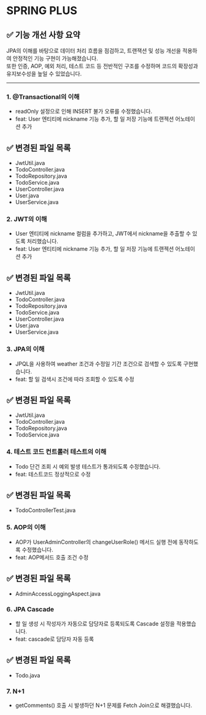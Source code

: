 # SPRING PLUS

## ✅ 기능 개선 사항 요약

JPA의 이해를 바탕으로 데이터 처리 흐름을 점검하고, 트랜잭션 및 성능 개선을 적용하여 안정적인 기능 구현이 가능해졌습니다.  
또한 인증, AOP, 예외 처리, 테스트 코드 등 전반적인 구조를 수정하며 코드의 확장성과 유지보수성을 높일 수 있었습니다.

---
### 1. @Transactional의 이해

- readOnly 설정으로 인해 INSERT 불가 오류를 수정했습니다.
- feat: User 엔티티에 nickname 기능 추가, 할 일 저장 기능에 트랜젝션 어노테이션 추가
## ✅ 변경된 파일 목록
- JwtUtil.java
- TodoController.java
- TodoRepository.java
- TodoService.java
- UserController.java
- User.java
- UserService.java

### 2. JWT의 이해

- User 엔티티에 nickname 컬럼을 추가하고, JWT에서 nickname을 추출할 수 있도록 처리했습니다.
- feat: User 엔티티에 nickname 기능 추가, 할 일 저장 기능에 트랜젝션 어노테이션 추가
## ✅ 변경된 파일 목록
- JwtUtil.java
- TodoController.java
- TodoRepository.java
- TodoService.java
- UserController.java
- User.java
- UserService.java

### 3. JPA의 이해

- JPQL을 사용하여 weather 조건과 수정일 기간 조건으로 검색할 수 있도록 구현했습니다.
- feat: 할 일 검색시 조건에 따라 조회할 수 있도록 수정
## ✅ 변경된 파일 목록

- JwtUtil.java
- TodoController.java
- TodoRepository.java
- TodoService.java

### 4. 테스트 코드 컨트롤러 테스트의 이해

- Todo 단건 조회 시 예외 발생 테스트가 통과되도록 수정했습니다.
- feat: 테스트코드 정상적으로 수정
## ✅ 변경된 파일 목록

- TodoControllerTest.java


### 5. AOP의 이해

- AOP가 UserAdminController의 changeUserRole() 메서드 실행 전에 동작하도록 수정했습니다.
- feat: AOP메서드 호출 조건 수정
## ✅ 변경된 파일 목록

- AdminAccessLoggingAspect.java
  
### 6. JPA Cascade
- 할 일 생성 시 작성자가 자동으로 담당자로 등록되도록 Cascade 설정을 적용했습니다.
- feat: cascade로 담당자 자동 등록
## ✅ 변경된 파일 목록
- Todo.java


### 7. N+1

- getComments() 호출 시 발생하던 N+1 문제를 Fetch Join으로 해결했습니다.
